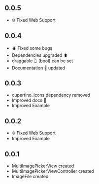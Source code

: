 ## 0.0.5
- 🌐 Fixed Web Support

## 0.0.4
- 🪲 Fixed some bugs
- Dependencies upgraded ⬆️
- draggable 👆 (bool) can be set
- Documentation 📃 updated

## 0.0.3
- cupertino_icons dependency removed
- Improved docs 📃
- Improved Example

## 0.0.2
- 🌐 Fixed Web Support
- Improved Example

## 0.0.1
- MultiImagePickerView created
- MultiImagePickerViewController created
- ImageFile created
